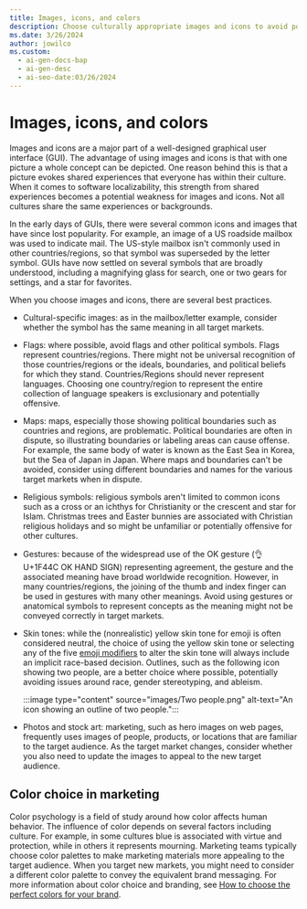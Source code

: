 ```yaml
---
title: Images, icons, and colors
description: Choose culturally appropriate images and icons to avoid potential offense and exclusion in different target markets.
ms.date: 3/26/2024
author: jowilco
ms.custom:
  - ai-gen-docs-bap
  - ai-gen-desc
  - ai-seo-date:03/26/2024
---
```


# Images, icons, and colors

Images and icons are a major part of a well-designed graphical user interface (GUI). The advantage of using images and icons is that with one picture a whole concept can be depicted. One reason behind this is that a picture evokes shared experiences that everyone has within their culture. When it comes to software localizability, this strength from shared experiences becomes a potential weakness for images and icons. Not all cultures share the same experiences or backgrounds.

In the early days of GUIs, there were several common icons and images that have since lost popularity. For example, an image of a US roadside mailbox was used to indicate mail. The US-style mailbox isn't commonly used in other countries/regions, so that symbol was superseded by the letter symbol. GUIs have now settled on several symbols that are broadly understood, including a magnifying glass for search, one or two gears for settings, and a star for favorites.

When you choose images and icons, there are several best practices.

- Cultural-specific images: as in the mailbox/letter example, consider whether the symbol has the same meaning in all target markets.
- Flags: where possible, avoid flags and other political symbols. Flags represent countries/regions. There might not be universal recognition of those countries/regions or the ideals, boundaries, and political beliefs for which they stand. Countries/Regions should never represent languages. Choosing one country/region to represent the entire collection of language speakers is exclusionary and potentially offensive.
- Maps: maps, especially those showing political boundaries such as countries and regions, are problematic. Political boundaries are often in dispute, so illustrating boundaries or labeling areas can cause offense. For example, the same body of water is known as the East Sea in Korea, but the Sea of Japan in Japan. Where maps and boundaries can't be avoided, consider using different boundaries and names for the various target markets when in dispute.
- Religious symbols: religious symbols aren't limited to common icons such as a cross or an ichthys for Christianity or the crescent and star for Islam. Christmas trees and Easter bunnies are associated with Christian religious holidays and so might be unfamiliar or potentially offensive for other cultures.
- Gestures: because of the widespread use of the OK gesture (👌U+1F44C OK HAND SIGN) representing agreement, the gesture and the associated meaning have broad worldwide recognition. However, in many countries/regions, the joining of the thumb and index finger can be used in gestures with many other meanings. Avoid using gestures or anatomical symbols to represent concepts as the meaning might not be conveyed correctly in target markets.
- Skin tones: while the (nonrealistic) yellow skin tone for emoji is often considered neutral, the choice of using the yellow skin tone or selecting any of the five [emoji modifiers](emoji.md#emoji-modifiers) to alter the skin tone will always include an implicit race-based decision. Outlines, such as the following icon showing two people, are a better choice where possible, potentially avoiding issues around race, gender stereotyping, and ableism.

  :::image type="content" source="images/Two people.png" alt-text="An icon showing an outline of two people.":::

- Photos and stock art: marketing, such as hero images on web pages, frequently uses images of people, products, or locations that are familiar to the target audience. As the target market changes, consider whether you also need to update the images to appeal to the new target audience.

## Color choice in marketing

Color psychology is a field of study around how color affects human behavior. The influence of color depends on several factors including culture. For example, in some cultures blue is associated with virtue and protection, while in others it represents mourning. Marketing teams typically choose color palettes to make marketing materials more appealing to the target audience. When you target new markets, you might need to consider a different color palette to convey the equivalent brand messaging. For more information about color choice and branding, see [How to choose the perfect colors for your brand](https://create.microsoft.com/learn/articles/how-to-choose-colors-for-brand).
